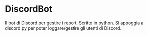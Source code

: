 # DiscordBot

Il bot di Discord per gestire i report. Scritto in python. Si appoggia a discord.py per poter loggare/gestire gli utenti di Discord.
